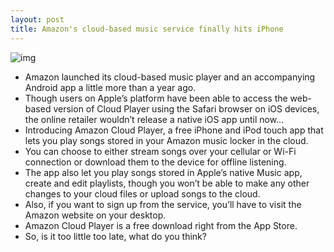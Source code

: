 ```yaml
---
layout: post
title: Amazon's cloud-based music service finally hits iPhone
---
```

![img](http://media.idownloadblog.com/wp-content/uploads/2012/06/Amazon-Cloud-Player-iPhone-screenshot-001.jpg)
* Amazon launched its cloud-based music player and an accompanying Android app a little more than a year ago.
* Though users on Apple’s platform have been able to access the web-based version of Cloud Player using the Safari browser on iOS devices, the online retailer wouldn’t release a native iOS app until now…
* Introducing Amazon Cloud Player, a free iPhone and iPod touch app that lets you play songs stored in your Amazon music locker in the cloud.
* You can choose to either stream songs over your cellular or Wi-Fi connection or download them to the device for offline listening.
* The app also let you play songs stored in Apple’s native Music app, create and edit playlists, though you won’t be able to make any other changes to your cloud files or upload songs to the cloud.
* Also, if you want to sign up from the service, you’ll have to visit the Amazon website on your desktop.
* Amazon Cloud Player is a free download right from the App Store.
* So, is it too little too late, what do you think?

